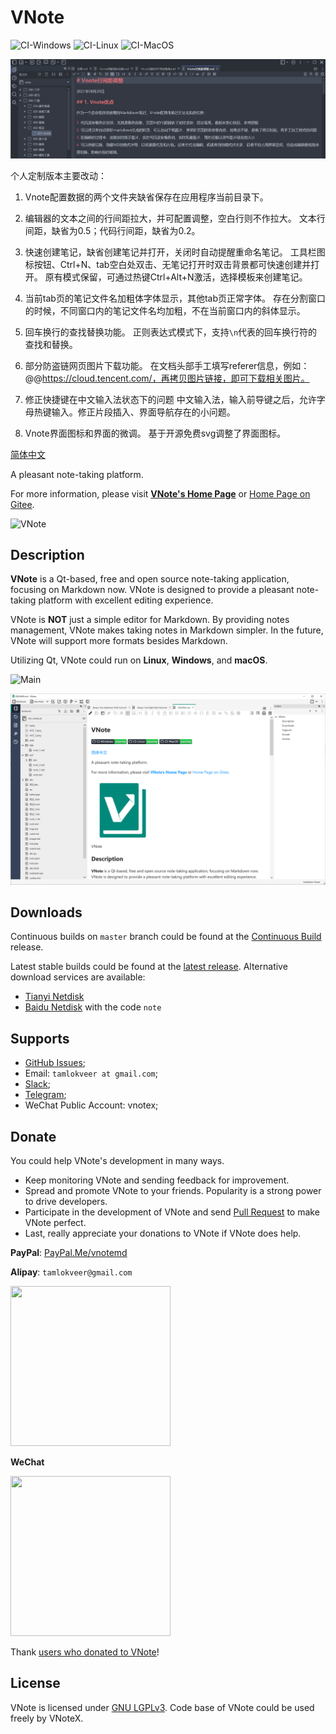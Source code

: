 # VNote
![CI-Windows](https://github.com/vnotex/vnote/workflows/CI-Windows/badge.svg) ![CI-Linux](https://github.com/vnotex/vnote/workflows/CI-Linux/badge.svg) ![CI-MacOS](https://github.com/vnotex/vnote/workflows/CI-MacOS/badge.svg)

![VNote-modify](pics/modify.png)

个人定制版本主要改动：
1. Vnote配置数据的两个文件夹缺省保存在应用程序当前目录下。

2. 编辑器的文本之间的行间距拉大，并可配置调整，空白行则不作拉大。
  文本行间距，缺省为0.5；代码行间距，缺省为0.2。  

3. 快速创建笔记，缺省创建笔记并打开，关闭时自动提醒重命名笔记。
  工具栏图标按钮、Ctrl+N、tab空白处双击、无笔记打开时双击背景都可快速创建并打开。
  原有模式保留，可通过热键Ctrl+Alt+N激活，选择模板来创建笔记。  

4. 当前tab页的笔记文件名加粗体字体显示，其他tab页正常字体。
  存在分割窗口的时候，不同窗口内的笔记文件名均加粗，不在当前窗口内的斜体显示。  

5. 回车换行的查找替换功能。
  正则表达式模式下，支持`\n`代表的回车换行符的查找和替换。

6. 部分防盗链网页图片下载功能。
  在文档头部手工填写referer信息，例如：@@https://cloud.tencent.com/，再拷贝图片链接，即可下载相关图片。  

7. 修正快捷键在中文输入法状态下的问题
  中文输入法，输入前导键之后，允许字母热键输入。修正片段插入、界面导航存在的小问题。

8. Vnote界面图标和界面的微调。
  基于开源免费svg调整了界面图标。  



[简体中文](README_zh_CN.md)

A pleasant note-taking platform.

For more information, please visit [**VNote's Home Page**](https://vnotex.github.io/vnote) or [Home Page on Gitee](https://tamlok.gitee.io/vnote).

![VNote](pics/vnote.png)

## Description
**VNote** is a Qt-based, free and open source note-taking application, focusing on Markdown now. VNote is designed to provide a pleasant note-taking platform with excellent editing experience.

VNote is **NOT** just a simple editor for Markdown. By providing notes management, VNote makes taking notes in Markdown simpler. In the future, VNote will support more formats besides Markdown.

Utilizing Qt, VNote could run on **Linux**, **Windows**, and **macOS**.

![Main](pics/main.png)

![Main2](pics/main2.png)

## Downloads
Continuous builds on `master` branch could be found at the [Continuous Build](https://github.com/vnotex/vnote/releases/tag/continuous-build) release.

Latest stable builds could be found at the [latest release](https://github.com/vnotex/vnote/releases/latest). Alternative download services are available:

* [Tianyi Netdisk](https://cloud.189.cn/t/Av67NvmEJVBv)
* [Baidu Netdisk](https://pan.baidu.com/s/1Fou1flmBsQUQ8Qs9V_M6Aw) with the code `note`

## Supports
* [GitHub Issues](https://github.com/vnotex/vnote/issues);
* Email: `tamlokveer at gmail.com`;
* [Slack](https://join.slack.com/t/vnote/shared_invite/enQtNDg2MzY0NDg3NzI4LTVhMzBlOTY0YzVhMmQyMTFmZDdhY2M3MDQxYTBjOTA2Y2IxOGRiZjg2NzdhMjkzYmUyY2VkMWJlZTNhMTQyODU);
* [Telegram](https://t.me/vnotex);
* WeChat Public Account: vnotex;

## Donate
You could help VNote's development in many ways.

* Keep monitoring VNote and sending feedback for improvement.
* Spread and promote VNote to your friends. Popularity is a strong power to drive developers.
* Participate in the development of VNote and send [Pull Request](https://github.com/vnotex/vnote/pulls) to make VNote perfect.
* Last, really appreciate your donations to VNote if VNote does help.

**PayPal**: [PayPal.Me/vnotemd](https://www.paypal.me/vnotemd)

**Alipay**: `tamlokveer@gmail.com`

<img src="pics/alipay.png" width="256px" height="256px" />

**WeChat**

<img src="pics/wechat_pay.png" width="256px" height="256px" />

Thank [users who donated to VNote](https://github.com/vnotex/vnote/wiki/Donate-List)!

## License
VNote is licensed under [GNU LGPLv3](https://opensource.org/licenses/LGPL-3.0). Code base of VNote could be used freely by VNoteX.
